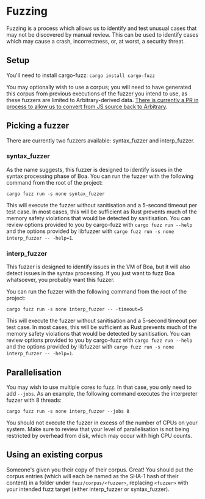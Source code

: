 # Fuzzing

Fuzzing is a process which allows us to identify and test unusual cases that may not be discovered by manual review.
This can be used to identify cases which may cause a crash, incorrectness, or, at worst, a security threat.

## Setup

You'll need to install cargo-fuzz: `cargo install cargo-fuzz`

You may optionally wish to use a corpus; you will need to have generated this corpus from previous executions of the
fuzzer you intend to use, as these fuzzers are limited to Arbitrary-derived data. [There is currently a PR in process to
allow us to convert from JS source back to Arbitrary](https://github.com/rust-fuzz/arbitrary/pull/94).

## Picking a fuzzer

There are currently two fuzzers available: syntax_fuzzer and interp_fuzzer.

### syntax_fuzzer

As the name suggests, this fuzzer is designed to identify issues in the syntax processing phase of Boa. You can run the
fuzzer with the following command from the root of the project:

```shell
cargo fuzz run -s none syntax_fuzzer
```

This will execute the fuzzer without sanitisation and a 5-second timeout per test case. In most cases, this will be
sufficient as Rust prevents much of the memory safety violations that would be detected by sanitisation. You can review
options provided to you by cargo-fuzz with `cargo fuzz run --help` and the options provided by libfuzzer with
`cargo fuzz run -s none interp_fuzzer -- -help=1`.

### interp_fuzzer

This fuzzer is designed to identify issues in the VM of Boa, but it will also detect issues in the syntax processing.
If you just want to fuzz Boa whatsoever, you probably want this fuzzer.

You can run the fuzzer with the following command from the root of the project:

```shell
cargo fuzz run -s none interp_fuzzer -- -timeout=5
```

This will execute the fuzzer without sanitisation and a 5-second timeout per test case. In most cases, this will be
sufficient as Rust prevents much of the memory safety violations that would be detected by sanitisation. You can review
options provided to you by cargo-fuzz with `cargo fuzz run --help` and the options provided by libfuzzer with
`cargo fuzz run -s none interp_fuzzer -- -help=1`.

## Parallelisation

You may wish to use multiple cores to fuzz. In that case, you only need to add `--jobs`. As an example, the following
command executes the interpreter fuzzer with 8 threads:

```shell
cargo fuzz run -s none interp_fuzzer --jobs 8
```

You should not execute the fuzzer in excess of the number of CPUs on your system. Make sure to review that your level
of parallelisation is not being restricted by overhead from disk, which may occur with high CPU counts.

## Using an existing corpus

Someone's given you their copy of their corpus. Great! You should put the corpus entries (which will each be named as 
the SHA-1 hash of their content) in a folder under `fuzz/corpus/<fuzzer>`, replacing `<fuzzer>` with your intended
fuzz target (either interp_fuzzer or syntax_fuzzer).
